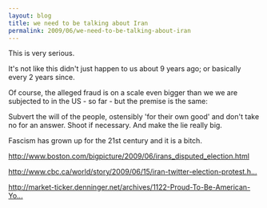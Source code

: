 ```yaml
---
layout: blog
title: we need to be talking about Iran
permalink: 2009/06/we-need-to-be-talking-about-iran
---
```


<p>This is very serious.</p>
<p>It's not like this didn't just happen to us about 9 years ago; or basically every 2 years since.</p>
<p>Of course, the alleged fraud is on a scale even bigger than we we are subjected to in the US - so far - but the premise is the same:</p>
<p>Subvert the will of the people, ostensibly 'for their own good' and don't take no for an answer. Shoot if necessary. And make the lie really big.</p>
<p>Fascism has grown up for the 21st century and it is a bitch.</p>
<p><a href="http://www.boston.com/bigpicture/2009/06/irans_disputed_election.html" title="http://www.boston.com/bigpicture/2009/06/irans_disputed_election.html">http://www.boston.com/bigpicture/2009/06/irans_disputed_election.html</a></p>
<p><a href="http://www.cbc.ca/world/story/2009/06/15/iran-twitter-election-protest.html?ref=rss" title="http://www.cbc.ca/world/story/2009/06/15/iran-twitter-election-protest.html?ref=rss">http://www.cbc.ca/world/story/2009/06/15/iran-twitter-election-protest.h...</a></p>
<p><a href="http://market-ticker.denninger.net/archives/1122-Proud-To-Be-American-You-Should-Be-Ashamed.html" title="http://market-ticker.denninger.net/archives/1122-Proud-To-Be-American-You-Should-Be-Ashamed.html">http://market-ticker.denninger.net/archives/1122-Proud-To-Be-American-Yo...</a></p>
